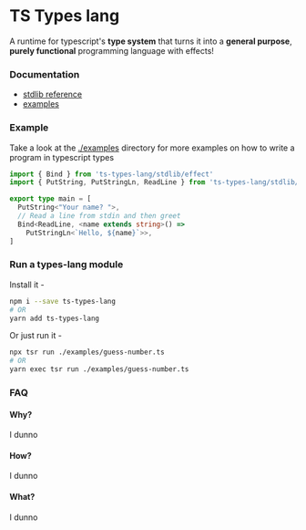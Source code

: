 # TS Types lang
A runtime for typescript's **type system** that turns it into a **general purpose**, **purely functional** programming language with effects!

### Documentation
- [stdlib reference](./docs/modules.md)
- [examples](./examples/)


### Example

Take a look at the [./examples](./examples) directory for more examples on how to write a program in typescript types

```typescript
import { Bind } from 'ts-types-lang/stdlib/effect'
import { PutString, PutStringLn, ReadLine } from 'ts-types-lang/stdlib/stdio'

export type main = [
  PutString<"Your name? ">,
  // Read a line from stdin and then greet
  Bind<ReadLine, <name extends string>() =>
    PutStringLn<`Hello, ${name}`>>,
]
```

### Run a types-lang module

Install it -
```bash
npm i --save ts-types-lang
# OR
yarn add ts-types-lang
```

Or just run it -
```bash
npx tsr run ./examples/guess-number.ts
# OR
yarn exec tsr run ./examples/guess-number.ts
```


### FAQ

#### Why?
I dunno

#### How?
I dunno

#### What?
I dunno

